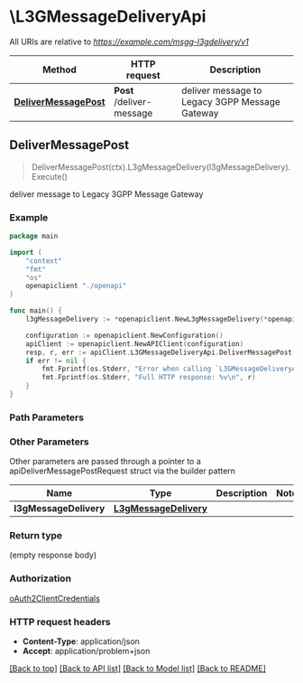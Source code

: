 # \L3GMessageDeliveryApi

All URIs are relative to *https://example.com/msgg-l3gdelivery/v1*

Method | HTTP request | Description
------------- | ------------- | -------------
[**DeliverMessagePost**](L3GMessageDeliveryApi.md#DeliverMessagePost) | **Post** /deliver-message | deliver message to Legacy 3GPP Message Gateway



## DeliverMessagePost

> DeliverMessagePost(ctx).L3gMessageDelivery(l3gMessageDelivery).Execute()

deliver message to Legacy 3GPP Message Gateway

### Example

```go
package main

import (
    "context"
    "fmt"
    "os"
    openapiclient "./openapi"
)

func main() {
    l3gMessageDelivery := *openapiclient.NewL3gMessageDelivery(*openapiclient.NewAddress(*openapiclient.NewAddressType(), "Addr_example"), *openapiclient.NewAddress(*openapiclient.NewAddressType(), "Addr_example"), "MsgId_example") // L3gMessageDelivery | 

    configuration := openapiclient.NewConfiguration()
    apiClient := openapiclient.NewAPIClient(configuration)
    resp, r, err := apiClient.L3GMessageDeliveryApi.DeliverMessagePost(context.Background()).L3gMessageDelivery(l3gMessageDelivery).Execute()
    if err != nil {
        fmt.Fprintf(os.Stderr, "Error when calling `L3GMessageDeliveryApi.DeliverMessagePost``: %v\n", err)
        fmt.Fprintf(os.Stderr, "Full HTTP response: %v\n", r)
    }
}
```

### Path Parameters



### Other Parameters

Other parameters are passed through a pointer to a apiDeliverMessagePostRequest struct via the builder pattern


Name | Type | Description  | Notes
------------- | ------------- | ------------- | -------------
 **l3gMessageDelivery** | [**L3gMessageDelivery**](L3gMessageDelivery.md) |  | 

### Return type

 (empty response body)

### Authorization

[oAuth2ClientCredentials](../README.md#oAuth2ClientCredentials)

### HTTP request headers

- **Content-Type**: application/json
- **Accept**: application/problem+json

[[Back to top]](#) [[Back to API list]](../README.md#documentation-for-api-endpoints)
[[Back to Model list]](../README.md#documentation-for-models)
[[Back to README]](../README.md)

